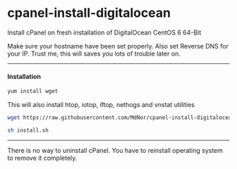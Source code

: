 cpanel-install-digitalocean
===========================

Install cPanel on fresh installation of DigitalOcean CentOS 6 64-Bit

Make sure your hostname have been set properly. Also set Reverse DNS for your IP. 
Trust me, this will saves you lots of trouble later on.

---
#### Installation

````bash
yum install wget
````

This will also install htop, iotop, iftop, nethogs and vnstat utilities

````bash
wget https://raw.githubusercontent.com/MdNor/cpanel-install-digitalocean/master/install.sh
````

````bash
sh install.sh
````

----
There is no way to uninstall cPanel. You have to reinstall operating system to remove it completely.
